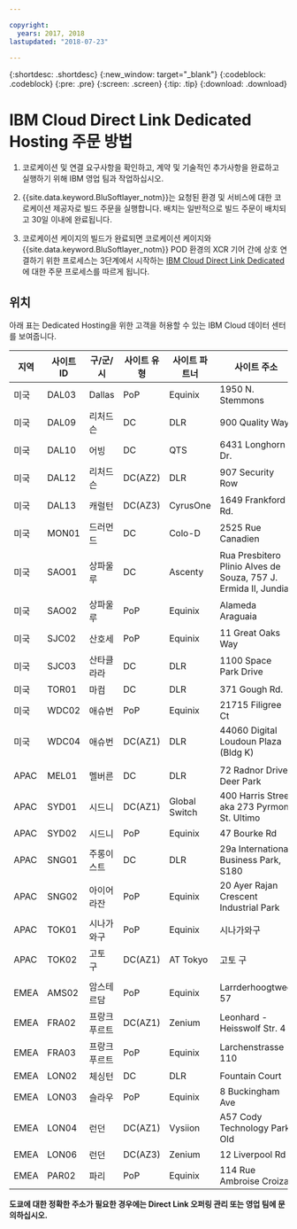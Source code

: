 ```yaml
---

copyright:
  years: 2017, 2018
lastupdated: "2018-07-23"

---
```


{:shortdesc: .shortdesc}
{:new_window: target="_blank"}
{:codeblock: .codeblock}
{:pre: .pre}
{:screen: .screen}
{:tip: .tip}
{:download: .download}

# IBM Cloud Direct Link Dedicated Hosting 주문 방법

1. 코로케이션 및 연결 요구사항을 확인하고, 계약 및 기술적인 추가사항을 완료하고 실행하기 위해 IBM 영업 팀과 작업하십시오.
2. {{site.data.keyword.BluSoftlayer_notm}}는 요청된 환경 및 서비스에 대한 코로케이션 제공자로 빌드 주문을 실행합니다. 배치는 일반적으로 빌드 주문이 배치되고 30일 이내에 완료됩니다.

3. 코로케이션 케이지의 빌드가 완료되면 코로케이션 케이지와 {{site.data.keyword.BluSoftlayer_notm}} POD 환경의 XCR 기어 간에 상호 연결하기 위한 프로세스는 3단계에서 시작하는 [IBM Cloud Direct Link Dedicated](order-nsp.html#how-to-order-ibm-cloud-direct-link-dedicated)에 대한 주문 프로세스를 따르게 됩니다.

## 위치

아래 표는 Dedicated Hosting을 위한 고객을 허용할 수 있는 IBM Cloud 데이터 센터를 보여줍니다.

|지역 | 사이트 ID |구/군/시 | 사이트 유형 | 사이트 파트너 | 사이트 주소 |
|-------|-------|-------|-------|-------|-------|
| 미국 | DAL03 |Dallas |	PoP |	 Equinix |	1950 N. Stemmons |
| 미국 | DAL09 | 리처드슨 | DC | DLR | 900 Quality Way |
| 미국 | DAL10 | 어빙 | DC | QTS | 6431 Longhorn Dr. |
| 미국 | DAL12 | 리처드슨 |	DC(AZ2) | DLR | 907 Security Row |
| 미국 | DAL13 | 캐럴턴 | DC(AZ3) | CyrusOne | 1649 Frankford Rd. |
| 미국 | MON01 | 드러먼드  | DC | Colo-D  | 2525 Rue Canadien |
| 미국 | SAO01 | 상파울루 | DC | Ascenty | Rua Presbitero Plinio Alves de Souza, 757 J. Ermida II, Jundial|
| 미국 | SAO02 | 상파울루 | PoP | Equinix | Alameda Araguaia |
| 미국 | SJC02 | 산호세   |	PoP |	 Equinix |	11 Great Oaks Way |
| 미국 | SJC03 | 산타클라라 |  DC | DLR | 1100 Space Park Drive |
| 미국 | TOR01 | 마컴 | DC | DLR | 371 Gough Rd. |
| 미국 | WDC02 | 애슈번 | PoP | Equinix | 21715 Filigree Ct |
| 미국 | WDC04 | 애슈번 | DC(AZ1) | DLR | 44060 Digital Loudoun Plaza (Bldg K) |
|  |  |  |  |  |  |
| APAC | MEL01 | 멜버른  |  DC |  DLR |  72 Radnor Drive, Deer Park |
| APAC |  SYD01 | 시드니 | DC(AZ1) | Global Switch  |  400 Harris Street aka 273 Pyrmont St. Ultimo |
| APAC |	 SYD02 |	  시드니 |	PoP |	 Equinix |	47 Bourke Rd |
| APAC |  SNG01 |  주롱이스트 |  DC | DLR |  29a International Business Park, S180 |
| APAC | SNG02 |	아이어 라잔	| PoP |	 Equinix |	20 Ayer Rajan Crescent Industrial Park |
| APAC | TOK01 |	시나가와구 | PoP | Equinix |	시나가와구 |
| APAC | TOK02  |  고토 구 | DC(AZ1) | AT Tokyo  |  고토 구 |
|  |  |  |  |  |  |
| EMEA | AMS02 |	암스테르담    |	PoP |	 Equinix |	Larrderhoogtweg 57 |
| EMEA | FRA02  | 프랑크푸르트 |  DC(AZ1) | Zenium   | Leonhard - Heisswolf Str. 4 |
| EMEA | FRA03 |	 프랑크푸르트 |	PoP |	 Equinix |	Larchenstrasse 110 |
| EMEA | LON02  | 체싱턴 | DC  | DLR  |  Fountain Court |
| EMEA | LON03 | 슬라우 |	PoP |	 Equinix |	8 Buckingham Ave |
| EMEA | LON04 |런던 |  DC(AZ1) |  Vysiion |  A57 Cody Technology Park Old |
| EMEA | LON06 |런던 |	 DC(AZ3) |	 Zenium |	12 Liverpool Rd |
| EMEA | PAR02 |파리 | PoP | Equinix |	114 Rue Ambroise Croizat |



**도쿄에 대한 정확한 주소가 필요한 경우에는 Direct Link 오퍼링 관리 또는 영업 팀에 문의하십시오.**
